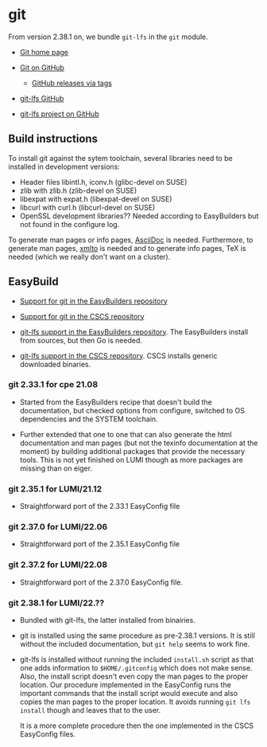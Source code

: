 # git

From version 2.38.1 on, we bundle `git-lfs` in the `git` module.

-   [Git home page](https://git-scm.com)

-   [Git on GitHub](https://github.com/git/git)

    -   [GitHub releases via tags](https://github.com/git/git/tags)

-   [git-lfs GitHub](https://git-lfs.github.com/)
    
-   [git-lfs project on GitHub](https://git-lfs.github.com/)




## Build instructions

To install git against the sytem toolchain, several libraries need to be installed
in development versions:

-   Header files libintl.h, iconv.h (glibc-devel on SUSE)
-   zlib with zlib.h (zlib-devel on SUSE)
-   libexpat with expat.h (libexpat-devel on SUSE)
-   libcurl with curl.h (libcurl-devel on SUSE)
-   OpenSSL development libraries?? Needed according to EasyBuilders but not found
    in the configure log.

To generate man pages or info pages, [AsciiDoc](https://asciidoc.org/)
is needed. Furthermore, to generate man pages, [xmlto](https://pagure.io/xmlto) is
needed and to generate info pages, TeX is needed (which we really don't want on a
cluster).


## EasyBuild

-   [Support for git in the EasyBuilders repository](https://github.com/easybuilders/easybuild-easyconfigs/tree/develop/easybuild/easyconfigs/g/git)

-   [Support for git in the CSCS repository](https://github.com/eth-cscs/production/tree/master/easybuild/easyconfigs/g/git)

-   [git-lfs support in the EasyBuilders repository](https://github.com/easybuilders/easybuild-easyconfigs/tree/develop/easybuild/easyconfigs/g/git-lfs). 
    The EasyBuilders install from sources, but then Go is needed.
    
-   [git-lfs support in the CSCS repository](https://github.com/eth-cscs/production/tree/master/easybuild/easyconfigs/g/git-lfs).
    CSCS installs generic downloaded binaries.


### git 2.33.1 for cpe 21.08

  * Started from the EasyBuilders recipe that doesn't build the documentation,
    but checked options from configure, switched to OS dependencies and the
    SYSTEM toolchain.

  * Further extended that one to one that can also generate the html documentation
    and man pages (but not the texinfo documentation at the moment) by building
    additional packages that provide the necessary tools. This is not yet finished
    on LUMI though as more packages are missing than on eiger.

### git 2.35.1 for LUMI/21.12

  * Straightforward port of the 2.33.1 EasyConfig file

### git 2.37.0 for LUMI/22.06

  * Straightforward port of the 2.35.1 EasyConfig file


### git 2.37.2 for LUMI/22.08

  * Straightforward port of the 2.37.0 EasyConfig file.


### git 2.38.1 for LUMI/22.??
  
  * Bundled with git-lfs, the latter installed from binairies.
  
  * git is installed using the same procedure as pre-2.38.1 versions. It is still 
    without the included documentation, but `git help` seems to work fine.
    
  * git-lfs is installed without running the included `install.sh` script as that 
    one adds information to `$HOME/.gitconfig` which does not make sense. Also,
    the install script doesn't even copy the man pages to the proper location.
    Our procedure implemented in the EasyConfig runs the important commands that the
    install script would execute and also copies the man pages to the proper location.
    It avoids running `git lfs install` though and leaves that to the user.
    
    It is a more complete procedure then the one implemented in the CSCS EasyConfig
    files.

  
 


  